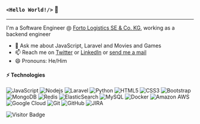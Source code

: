 ### `<Hello World!/>` 👋

---

I'm a Software Engineer @ [Forto Logistics SE & Co. KG](https://forto.com/), working as a backend engineer 

- 💬 Ask me about JavaScript, Laravel and Movies and Games 
- 📫 Reach me on [Twitter](https://twitter.com/shehanthamel) or [LinkedIn](https://www.linkedin.com/in/shehan-thamel/) or [send me a mail](mailto:snthamel.lanka@gmail.com)
- 😄 Pronouns: He/Him

#### ⚡ Technologies

![JavaScript](https://img.shields.io/badge/-JavaScript-black?style=flat-square&logo=javascript)
![Nodejs](https://img.shields.io/badge/-Nodejs-black?style=flat-square&logo=Node.js)
![Laravel](https://img.shields.io/badge/-laravel-FF2D20?style=flat-square&logo=laravel&logoColor=white)
![Python](https://img.shields.io/badge/-Python-black?style=flat-square&logo=Python)
![HTML5](https://img.shields.io/badge/-HTML5-E34F26?style=flat-square&logo=html5&logoColor=white)
![CSS3](https://img.shields.io/badge/-CSS3-1572B6?style=flat-square&logo=css3)
![Bootstrap](https://img.shields.io/badge/-Bootstrap-563D7C?style=flat-square&logo=bootstrap)
![MongoDB](https://img.shields.io/badge/-MongoDB-black?style=flat-square&logo=mongodb)
![Redis](https://img.shields.io/badge/-Redis-black?style=flat-square&logo=Redis)
![ElasticSearch](https://img.shields.io/badge/-ElasticSearch-005571?style=flat-square&logo=elasticsearch)
![MySQL](https://img.shields.io/badge/-MySQL-black?style=flat-square&logo=mysql)
![Docker](https://img.shields.io/badge/-Docker-black?style=flat-square&logo=docker)
![Amazon AWS](https://img.shields.io/badge/Amazon%20AWS-232F3E?style=flat-square&logo=amazon-aws)
![Google Cloud](https://img.shields.io/badge/Google%20Cloud-black?style=flat-square&logo=google-cloud)
![Git](https://img.shields.io/badge/-Git-black?style=flat-square&logo=git)
![GitHub](https://img.shields.io/badge/-GitHub-181717?style=flat-square&logo=github)
![JIRA](https://img.shields.io/badge/-Jira-0052CC?style=flat-square&logo=jira&logoColor=white)

<!--[![Github stats](https://github-readme-stats.vercel.app/api?username=snthamel&count_private=true&theme=dark&show_icons=true&hide=stars,issues&cache_seconds=86400)](https://github.com/snthamel) -->

![Visitor Badge](https://visitor-badge.laobi.icu/badge?page_id=snthamel)

<!--
**snthamel/snthamel** is a ✨ _special_ ✨ repository because its `README.md` (this file) appears on your GitHub profile.

Here are some ideas to get you started:

- 🔭 I’m currently working on ...
- 🌱 I’m currently learning ...
- 👯 I’m looking to collaborate on ...
- 🤔 I’m looking for help with ...
- 💬 Ask me about ...
- 📫 How to reach me: ...
- 😄 Pronouns: ...
- ⚡ Fun fact: ...
-->
